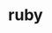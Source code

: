 ---
title: "ruby"
layout: cache
categories: [package, develop]
meta: {"versions": ["3.1.0"], "compilers": ["gcc@=7.5.0"], "oss": ["ubuntu18.04"], "platforms": ["linux"], "targets": ["x86_64_v3"], "stacks": ["build_systems", "root"], "num_specs": 3, "num_specs_by_stack": {"build_systems": 3, "root": 3}}
spec_details: [{"hash": "z56zsyafl5rmvhe2d5nowqpudt2u57go", "compiler": "gcc@=7.5.0", "versions": ["3.1.0"], "os": "ubuntu18.04", "platform": "linux", "target": "x86_64_v3", "variants": ["build_system=autotools", "~openssl", "~readline"], "stacks": ["build_systems", "root"], "size": "-", "tarball": "https://binaries.spack.io/develop/build_cache/linux-ubuntu18.04-x86_64_v3/gcc-7.5.0/ruby-3.1.0/linux-ubuntu18.04-x86_64_v3-gcc-7.5.0-ruby-3.1.0-z56zsyafl5rmvhe2d5nowqpudt2u57go.spack"}, {"hash": "7tq5tkgywo3icrfo6ikb53xb7bl5co4h", "compiler": "gcc@=7.5.0", "versions": ["3.1.0"], "os": "ubuntu18.04", "platform": "linux", "target": "x86_64_v3", "variants": ["build_system=autotools", "~openssl", "~readline"], "stacks": ["build_systems", "root"], "size": "-", "tarball": "https://binaries.spack.io/develop/build_cache/linux-ubuntu18.04-x86_64_v3/gcc-7.5.0/ruby-3.1.0/linux-ubuntu18.04-x86_64_v3-gcc-7.5.0-ruby-3.1.0-7tq5tkgywo3icrfo6ikb53xb7bl5co4h.spack"}, {"hash": "7c6pibcd3scogkdwjn4aqbmvw3dxzm7w", "compiler": "gcc@=7.5.0", "versions": ["3.1.0"], "os": "ubuntu18.04", "platform": "linux", "target": "x86_64_v3", "variants": ["build_system=autotools", "~openssl", "~readline"], "stacks": ["build_systems", "root"], "size": "-", "tarball": "https://binaries.spack.io/develop/build_cache/linux-ubuntu18.04-x86_64_v3/gcc-7.5.0/ruby-3.1.0/linux-ubuntu18.04-x86_64_v3-gcc-7.5.0-ruby-3.1.0-7c6pibcd3scogkdwjn4aqbmvw3dxzm7w.spack"}]
---